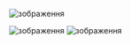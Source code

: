 ![зображення](https://github.com/user-attachments/assets/78ec3e1f-f583-460f-bfa2-e2a29c3522c7)


![зображення](https://github.com/user-attachments/assets/aaec6c3d-1ec3-48af-b42b-3941dc3590d4)
![зображення](https://github.com/user-attachments/assets/fb5f679c-29ed-4d69-b51a-23507895c61b)
